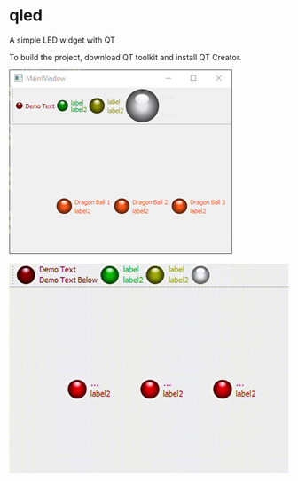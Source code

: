 # qled

A simple LED widget with QT

To build the project, download QT toolkit and install QT Creator.

![Demo](https://github.com/jiangfeng79/qled/blob/main/demo.png)

![Animation](https://github.com/jiangfeng79/qled/blob/main/demo.gif)
